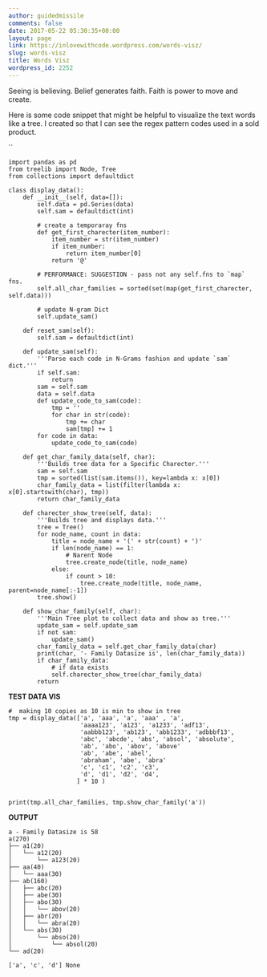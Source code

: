 ```yaml
---
author: guidedmissile
comments: false
date: 2017-05-22 05:30:35+00:00
layout: page
link: https://inlovewithcode.wordpress.com/words-visz/
slug: words-visz
title: Words Visz
wordpress_id: 2252
---
```


Seeing is believing. Belief generates faith. Faith is power to move and create.

Here is some code snippet that might be helpful to visualize the text words like a tree. I created so that I can see the regex pattern codes used in a sold product.

``


    
    import pandas as pd
    from treelib import Node, Tree
    from collections import defaultdict
    
    class display_data():
        def __init__(self, data=[]):
            self.data = pd.Series(data)
            self.sam = defaultdict(int)
    
            # create a temporaray fns
            def get_first_charecter(item_number):
                item_number = str(item_number)
                if item_number:
                    return item_number[0]
                return '@'
            
            # PERFORMANCE: SUGGESTION - pass not any self.fns to `map` fns.
            self.all_char_families = sorted(set(map(get_first_charecter, self.data)))
            
            # update N-gram Dict
            self.update_sam()
    
        def reset_sam(self):
            self.sam = defaultdict(int)
    
        def update_sam(self):
            '''Parse each code in N-Grams fashion and update `sam` dict.'''
            if self.sam:
                return
            sam = self.sam
            data = self.data
            def update_code_to_sam(code):
                tmp = ''
                for char in str(code):
                    tmp += char
                    sam[tmp] += 1
            for code in data:
                update_code_to_sam(code)
    
        def get_char_family_data(self, char):
            '''Builds tree data for a Specific Charecter.'''
            sam = self.sam
            tmp = sorted(list(sam.items()), key=lambda x: x[0])
            char_family_data = list(filter(lambda x: x[0].startswith(char), tmp))
            return char_family_data
    
        def charecter_show_tree(self, data):
            '''Builds tree and displays data.'''
            tree = Tree()
            for node_name, count in data:
                title = node_name + '(' + str(count) + ')'
                if len(node_name) == 1:
                    # Narent Node
                    tree.create_node(title, node_name)
                else:
                    if count > 10:
                        tree.create_node(title, node_name, parent=node_name[:-1])
            tree.show()
    
        def show_char_family(self, char):
            '''Main Tree plot to collect data and show as tree.'''
            update_sam = self.update_sam
            if not sam:
                update_sam()
            char_family_data = self.get_char_family_data(char)
            print(char, '- Family Datasize is', len(char_family_data))
            if char_family_data:
                # if data exists
                self.charecter_show_tree(char_family_data)
            return



**TEST DATA VIS**


    
    #  making 10 copies as 10 is min to show in tree
    tmp = display_data(['a', 'aaa', 'a', 'aaa' , 'a',
                        'aaaa123', 'a123', 'a1233', 'adf13',
                        'aabbb123', 'ab123', 'abb1233', 'adbbbf13',
                        'abc', 'abcde', 'abs', 'absol', 'absolute',
                        'ab', 'abo', 'abov', 'above'
                        'ab', 'abe', 'abel',
                        'abraham', 'abe', 'abra'
                        'c', 'c1', 'c2', 'c3',
                        'd', 'd1', 'd2', 'd4',
                       ] * 10 )
    
    
    print(tmp.all_char_families, tmp.show_char_family('a'))



**OUTPUT**


    
    a - Family Datasize is 58
    a(270)
    ├── a1(20)
    │   └── a12(20)
    │       └── a123(20)
    ├── aa(40)
    │   └── aaa(30)
    ├── ab(160)
    │   ├── abc(20)
    │   ├── abe(30)
    │   ├── abo(30)
    │   │   └── abov(20)
    │   ├── abr(20)
    │   │   └── abra(20)
    │   └── abs(30)
    │       └── abso(20)
    │           └── absol(20)
    └── ad(20)
    
    ['a', 'c', 'd'] None
